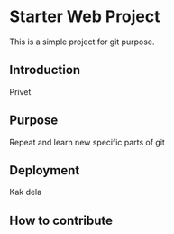 # Starter Web Project

This is a simple project for git purpose.

## Introduction

Privet

## Purpose

Repeat and learn new specific parts of git

## Deployment

Kak dela

## How to contribute